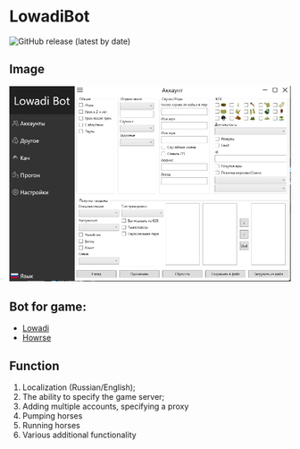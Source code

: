# LowadiBot

![GitHub release (latest by date)](https://img.shields.io/badge/C%23%20-%20.Net%20Framework%204.6.1-blueviolet)

## Image
![Изображение программы](./image/main_page.jpg)

## Bot for game:

- [Lowadi](https://www.lowadi.com/)
- [Howrse](https://www.howrse.com/)

## Function
1. Localization (Russian/English);
2. The ability to specify the game server;
3. Adding multiple accounts, specifying a proxy
4. Pumping horses
5. Running horses
6. Various additional functionality